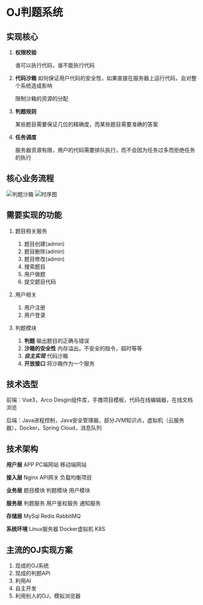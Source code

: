 # OJ判题系统

## 实现核心
1. **权限校验**
   
   谁可以执行代码，谁不能执行代码

2. **代码沙箱**
   如何保证用户代码的安全性，如果直接在服务器上运行代码，会对整个系统造成影响
    
    限制沙箱的资源的分配
3. **判题规则**
   
   某些题目需要保证几位的精确度，而某些题目需要准确的答案

4. **任务调度**
   
   服务器资源有限，用户的代码需要排队执行，而不会因为任务过多而拒绝任务的执行

## 核心业务流程

![判题沙箱](/main_thread.png)
![时序图](/time_sequence.png)

## 需要实现的功能
1. 题目相关服务

   1. 题目创建(admin)
   2. 题目删除(admin)
   3. 题目修改(admin)
   4. 搜索题目
   5. 用户做题
   6. 提交题目代码
2. 用户相关
   1. 用户注册
   2. 用户登录
3. 判题模块
   1. **判题** 输出题目的正确与错误
   2. **沙箱的安全性** 内存溢出，不安全的指令，超时等等
   3. ***自主实现*** 代码沙箱
   4. **开放接口** 将沙箱作为一个服务

## 技术选型
前端：Vue3，Arco Desgin组件库，手撸项目模板，代码在线编辑器，在线文档浏览

后端：Java进程控制，Java安全管理器，部分JVM知识点，虚拟机（云服务器），Docker，Spring Cloud，消息队列

## 技术架构

**用户层**  APP  PC端网站  移动端网站

**接入层**  Nginx  API网关  负载均衡项目

**业务层**  题目模块  判题模块  用户模块

**服务层**  判题服务  用户鉴权服务  通知服务

**存储层**  MySql  Redis  RabbitMQ

**系统环境**  Linux服务器  Docker虚拟机  K8S


## 主流的OJ实现方案
1. 现成的OJ系统
2. 现成的判题API
3. 利用AI
4. 自主开发
5. 利用别人的OJ，模拟浏览器
